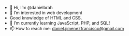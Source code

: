 - 👋 Hi, I’m @danielbrah
- 👀 I’m interested in web development
- Good knowledge of HTML and CSS. 
- 🌱 I’m currently learning JavaScript, PHP, and SQL!
- 📫 How to reach me: daniel.jimenezfrancisco@gmail.com

<!---
danielbrah/danielbrah is a ✨ special ✨ repository because its `README.md` (this file) appears on your GitHub profile.
You can click the Preview link to take a look at your changes.
--->
